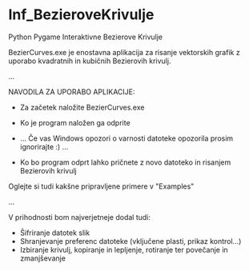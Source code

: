 # Inf_BezieroveKrivulje
Python Pygame Interaktivne Bezierove Krivulje

BezierCurves.exe je enostavna aplikacija za risanje vektorskih grafik z uporabo kvadratnih in kubičnih Bezierovih krivulj.

...

NAVODILA ZA UPORABO APLIKACIJE:

-  Za začetek naložite BezierCurves.exe

-  Ko je program naložen ga odprite

-  ... Če vas Windows opozori o varnosti datoteke opozorila prosim ignorirajte :) ...

-  Ko bo program odprt lahko pričnete z novo datoteko in risanjem Bezierovih krivulj

Oglejte si tudi kakšne pripravljene primere v "Examples"

...

V prihodnosti bom najverjetneje dodal tudi:
- Šifriranje datotek slik
- Shranjevanje preferenc datoteke (vključene plasti, prikaz kontrol...)
- Izbiranje krivulj, kopiranje in lepljenje, rotiranje ter povečanje in zmanjševanje 

